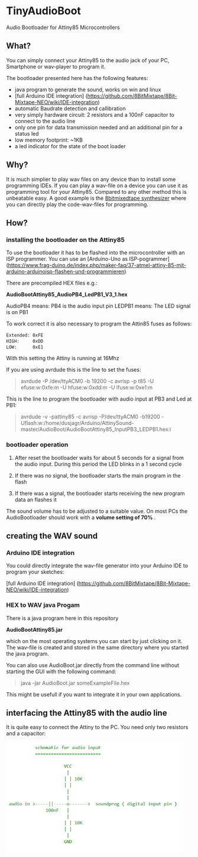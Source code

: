 # TinyAudioBoot
Audio Bootloader for Attiny85 Microcontrollers

## What?

You can simply connect your Attiny85 to the audio jack of your PC, Smartphone or wav-player to program it.

The bootloader presented here has the following features:

- java program to generate the sound, works on win and linux
- [full Arduino IDE integration] (https://github.com/8BitMixtape/8Bit-Mixtape-NEO/wiki/IDE-integration)
- automatic Baudrate detection and callibration
- very simply hardware circuit: 2 resistors and a 100nF capacitor to connect to the audio line
- only one pin for data transmission needed and an additional pin for a status led
- low memory footprint: ~1KB
- a led indicator for the state of the boot loader

## Why?

It is much simplier to play wav files on any device than to install some programming IDEs.
If you can play a wav-file on a device you can use it as programming tool for your Attiny85.
Compared to any other method this is unbeatable easy.
A good example is the [8bitmixedtape synthesizer](https://8bitmixtape.github.io/) where you can directly play the code-wav-files for programming.

## How?

### installing the bootloader on the Attiny85

To use the bootloader it has to be flashed into the microcontroller with an ISP programmer.
You can use an [Arduino-Uno as ISP-pogrammer] (https://www.frag-duino.de/index.php/maker-faq/37-atmel-attiny-85-mit-arduino-arduinoisp-flashen-und-programmieren)

There are precompiled HEX files e.g.:

**AudioBootAttiny85_AudioPB4_LedPB1_V3_1.hex**

AudioPB4 means: PB4 is the audio input pin
LEDPB1 means: The LED signal is on PB1

To work correct it is also necessary to program the Attin85 fuses as follows:

	Extended: 0xFE
	HIGH:     0xDD
	LOW:      0xE1

With this setting the Attiny is running at 16Mhz

If you are using avrdude this is the line to set the fuses:
> avrdude -P /dev/ttyACM0 -b 19200 -c avrisp -p t85 -U efuse:w:0xfe:m -U
hfuse:w:0xdd:m -U lfuse:w:0xe1:m

This is the line to program the bootloader with audio input at PB3 and Led at PB1:
> avrdude -v -pattiny85 -c avrisp -P/dev/ttyACM0 -b19200
-Uflash:w:/home/dusjagr/Arduino/AttinySound-master/AudioBoot/AudioBootAttiny85_InputPB3_LEDPB1.hex:i


### bootloader operation

1. After reset the bootloader waits for about 5 seconds for a signal from the audio input. 
   During this period the LED blinks in a 1 second cycle
   
2. If there was no signal, the bootloader starts the main program in the flash 

3. If there was a signal, the bootloader starts receiving the new program data an flashes it

The sound volume has to be adjusted to a suitable value. 
On most PCs the AudioBootloader should work with a **volume setting of 70%** .

	
## creating the WAV sound

### Arduino IDE integration

You could directly integrate the wav-file generator into your Arduino IDE to program your sketches:

[full Arduino IDE integration] (https://github.com/8BitMixtape/8Bit-Mixtape-NEO/wiki/IDE-integration)

### HEX to WAV java Progam

There is a java program here in this repository

**AudioBootAttiny85.jar**

which on the most operating systems you can start by just clicking on it. 
The wav-file is created and stored in the same directory where you started the java program. 

You can also use AudioBoot.jar directly from the command line without starting the GUI with the following command:

> java -jar AudioBoot.jar someExampleFile.hex

This might be usefull if you want to integrate it in your own applications.

## interfacing the Attiny85 with the audio line

It is quite easy to connect the Attiny to the PC. You need only two resistors and a capacitor:

<p align="left">
  <img src="/doc/audioInputSchematic.PNG" width="480"/>
</p>




